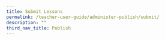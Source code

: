 ```yaml
---
title: Submit Lessons
permalink: /teacher-user-guide/administer-publish/submit/
description: ""
third_nav_title: Publish
---
```

